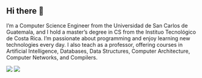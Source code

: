 ## Hi there 👋

I’m a Computer Science Engineer from the Universidad de San Carlos de Guatemala, and I hold a master’s degree in CS from the Instituo Tecnológico de Costa Rica. I’m passionate about programming and enjoy learning new technologies every day. I also teach as a professor, offering courses in Artificial Intelligence, Databases, Data Structures, Computer Architecture, Computer Networks, and Compilers.

![](http://github-profile-summary-cards.vercel.app/api/cards/repos-per-language?username=luisespino&theme=default) ![](http://github-profile-summary-cards.vercel.app/api/cards/stats?username=luisespino&theme=default) 
<!--
**luisespino/luisespino** is a ✨ _special_ ✨ repository because its `README.md` (this file) appears on your GitHub profile.

Here are some ideas to get you started:

- 🔭 I’m currently working on ...
- 🌱 I’m currently learning ...
- 👯 I’m looking to collaborate on ...
- 🤔 I’m looking for help with ...
- 💬 Ask me about ...
- 📫 How to reach me: ...
- 😄 Pronouns: ...
- ⚡ Fun fact: ...
-->

